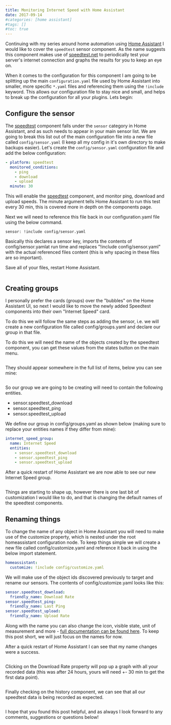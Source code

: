 ```yaml
---
title: Monitoring Internet Speed with Home Assistant
date: 2017-09-14
#categories: [home assistant]
#tags: []
#toc: true
---
```


Continuing with my series around home automation using [Home Assistant](https://www.home-assistant.io/) I would like to cover the `speedtest` sensor component. As the name suggests this component makes use of [speedtest.net](https://www.speedtest.net/) to periodically test your server's internet connection and graphs the results for you to keep an eye on.

When it comes to the configuration for this component I am going to be splitting up the main `configuration.yaml` file used by Home Assistant into smaller, more specific `*.yaml` files and referencing them using the `!include` keyword. This allows our configuration file to stay nice and small, and helps to break up the configuration for all your plugins. Lets begin:

## Configure the sensor
The [speedtest](https://www.home-assistant.io/integrations/speedtest/) component falls under the `sensor` category in Home Assistant, and as such needs to appear in your main sensor list. We are going to break this list out of the main configuration file into a new file called `config/sensor.yaml` (I keep all my config in it's own directory to make backups easier). Let's create the `config/sensor.yaml` configuration file and add the below configuration:

```yaml
- platform: speedtest
  monitored_conditions:
    - ping
    - download
    - upload
  minute: 30
```

This will enable the [speedtest](https://www.home-assistant.io/integrations/speedtest/) component, and monitor ping, download and upload speeds. The minute argument tells Home Assistant to run this test every 30 min, this is covered more in depth on the components page.

Next we will need to reference this file back in our configuration.yaml file using the below command.

```
sensor: !include config/sensor.yaml
```

Basically this declares a sensor key, imports the contents of config/sensor.yamlat run time and replaces "!include config/sensor.yaml" with the actual referenced files content (this is why spacing in these files are so important).

Save all of your files, restart Home Assistant.

<img src="./001.png" alt="" />

## Creating groups
I personally prefer the cards (groups) over the "bubbles" on the Home Assistant UI, so next I would like to move the newly added Speedtest components into their own "Internet Speed" card.

To do this we will follow the same steps as adding the sensor, i.e. we will create a new configuration file called config/groups.yaml and declare our group in that file.

To do this we will need the name of the objects created by the speedtest component, you can get these values from the states button on the main menu.

<img src="./002.png" alt="" />

They should appear somewhere in the full list of items, below you can see mine:

<img src="./003.png" alt="" />

So our group we are going to be creating will need to contain the following entities.

- sensor.speedtest_download
- sensor.speedtest_ping
- sensor.speedtest_upload

We define our group in config/groups.yaml as shown below (making sure to replace your entities names if they differ from mine):

```yaml
internet_speed_group:
  name: Internet Speed
  entities:
    - sensor.speedtest_download
    - sensor.speedtest_ping
    - sensor.speedtest_upload
```

After a quick restart of Home Assistant we are now able to see our new Internet Speed group.

<img src="./004.png" alt="" />

Things are starting to shape up, however there is one last bit of customization I would like to do, and that is changing the default names of the speedtest components.

## Renaming things
To change the name of any object in Home Assistant you will need to make use of the customize property, which is nested under the root homeassistant configuration node. To keep things simple we will create a new file called config/customize.yaml and reference it back in using the below import statement.

```yaml
homeassistant:
  customize: !include config/customize.yaml
```

We will make use of the object ids discovered previously to target and rename our sensors. The contents of config/customize.yaml looks like this:

```yaml
sensor.speedtest_download:
  friendly_name: Download Rate
sensor.speedtest_ping:
  friendly_name: Last Ping
sensor.speedtest_upload:
  friendly_name: Upload Rate
```

Along with the name you can also change the icon, visible state, unit of measurement and more - [full documentation can be found here](https://www.home-assistant.io/docs/configuration/customizing-devices/). To keep this post short, we will just focus on the names for now.

After a quick restart of Home Assistant I can see that my name changes were a success.

<img src="./005.png" alt="" />

Clicking on the Download Rate property will pop up a graph with all your recorded data (this was after 24 hours, yours will need +- 30 min to get the first data point).

<img src="./006.png" alt="" />

Finally checking on the history component, we can see that all our speedtest data is being recorded as expected.

<img src="./007.png" alt="" />

I hope that you found this post helpful, and as always I look forward to any comments, suggestions or questions below!
